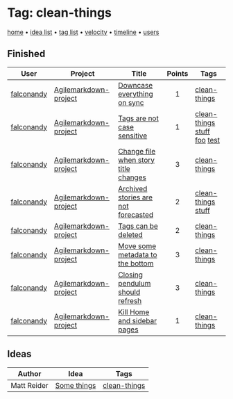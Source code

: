 # Tag: clean-things

[home](../index.md) • [idea list](../ideas.md) • [tag list](../tags.md) • [velocity](../velocity.md) • [timeline](../timeline.md) • [users](../users.md)

## Finished
| User | Project | Title | Points | Tags |
|---|---|---|:---:|---|
| [falconandy](../users/Andrey%20Sokolov.md) | [Agilemarkdown-project](../agilemarkdown-project.md) | [Downcase everything on sync](../agilemarkdown-project/downcase-everything-on-sync.md) | 1 | [clean-things](clean-things.md) |
| [falconandy](../users/Andrey%20Sokolov.md) | [Agilemarkdown-project](../agilemarkdown-project.md) | [Tags are not case sensitive](../agilemarkdown-project/Tags-are-not-case-sensitive.md) | 1 | [clean-things](clean-things.md) [stuff](stuff.md) [foo](foo.md) [test](test.md) |
| [falconandy](../users/Andrey%20Sokolov.md) | [Agilemarkdown-project](../agilemarkdown-project.md) | [Change file when story title changes](../agilemarkdown-project/change-file-when-story-title-changes.md) | 3 | [clean-things](clean-things.md) |
| [falconandy](../users/Andrey%20Sokolov.md) | [Agilemarkdown-project](../agilemarkdown-project.md) | [Archived stories are not forecasted](../agilemarkdown-project/archived-stories-are-not-forecasted.md) | 2 | [clean-things](clean-things.md) [stuff](stuff.md) |
| [falconandy](../users/Andrey%20Sokolov.md) | [Agilemarkdown-project](../agilemarkdown-project.md) | [Tags can be deleted](../agilemarkdown-project/Tags-can-be-deleted.md) | 2 | [clean-things](clean-things.md) |
| [falconandy](../users/Andrey%20Sokolov.md) | [Agilemarkdown-project](../agilemarkdown-project.md) | [Move some metadata to the bottom](../agilemarkdown-project/Move-some-metadata-to-the-bottom.md) | 3 | [clean-things](clean-things.md) |
| [falconandy](../users/Andrey%20Sokolov.md) | [Agilemarkdown-project](../agilemarkdown-project.md) | [Closing pendulum should refresh](../agilemarkdown-project/closing-pendulum-should-refresh.md) | 3 | [clean-things](clean-things.md) |
| [falconandy](../users/Andrey%20Sokolov.md) | [Agilemarkdown-project](../agilemarkdown-project.md) | [Kill Home and sidebar pages](../agilemarkdown-project/kill-Home-and-sidebar-pages.md) | 1 | [clean-things](clean-things.md) |

## Ideas

| Author | Idea | Tags |
|---|---|---|
| Matt Reider | [Some things](../ideas/some-things.md) | [clean-things](clean-things.md) |

